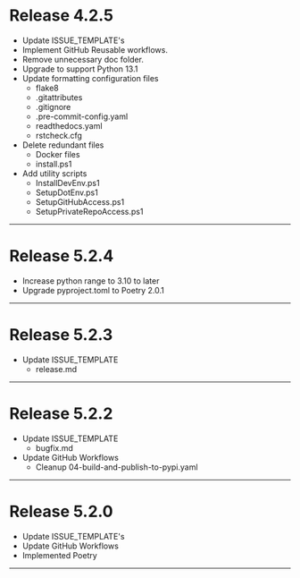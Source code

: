 # Release 4.2.5

- Update ISSUE_TEMPLATE's
- Implement GitHub Reusable workflows.
- Remove unnecessary doc folder.
- Upgrade to support Python 13.1
- Update formatting configuration files
  - flake8
  - .gitattributes
  - .gitignore
  - .pre-commit-config.yaml
  - readthedocs.yaml
  - rstcheck.cfg
- Delete redundant files
  - Docker files
  - install.ps1
- Add utility scripts
  - InstallDevEnv.ps1
  - SetupDotEnv.ps1
  - SetupGitHubAccess.ps1
  - SetupPrivateRepoAccess.ps1

______________________________________________________________________

# Release 5.2.4

- Increase python range to 3.10 to later
- Upgrade pyproject.toml to Poetry 2.0.1

______________________________________________________________________

# Release 5.2.3

- Update ISSUE_TEMPLATE
  - release.md

______________________________________________________________________

# Release 5.2.2

- Update ISSUE_TEMPLATE
  - bugfix.md
- Update GitHub Workflows
  - Cleanup 04-build-and-publish-to-pypi.yaml

______________________________________________________________________

# Release 5.2.0

- Update ISSUE_TEMPLATE's
- Update GitHub Workflows
- Implemented Poetry

______________________________________________________________________
